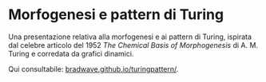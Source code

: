 # Morfogenesi e pattern di Turing

Una presentazione relativa alla morfogenesi e ai pattern di Turing, ispirata dal celebre articolo del 1952 *The Chemical Basis of Morphogenesis* di A. M. Turing e corredata da grafici dinamici.

Qui consultabile: [bradwave.github.io/turingpattern/](https://bradwave.github.io/turingpattern/).